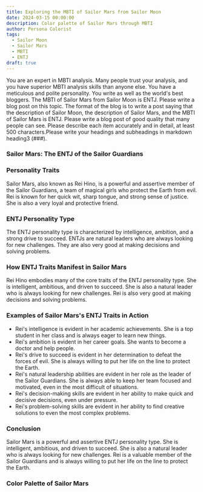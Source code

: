 ```yaml
---
title: Exploring the MBTI of Sailor Mars from Sailor Moon
date: 2024-03-15 00:00:00
description: Color palette of Sailor Mars through MBTI
author: Persona Colorist
tags:
  - Sailor Moon
  - Sailor Mars
  - MBTI
  - ENTJ
draft: true
---
```


You are an expert in MBTI analysis. Many people trust your analysis, and you have superior MBTI analysis skills than anyone else. You have a meticulous and polite personality. You write as well as the world's best bloggers. The MBTI of Sailor Mars from Sailor Moon is ENTJ. Please write a blog post on this topic. The format of the blog is to write a post saying that the description of Sailor Moon, the description of Sailor Mars, and the MBTI of Sailor Mars is ENTJ. Please write a blog post of good quality that many people can see. Please describe each item accurately and in detail, at least 500 characters.Please write your headings and subheadings in markdown heading3 (###).


### Sailor Mars: The ENTJ of the Sailor Guardians

### Personality Traits

Sailor Mars, also known as Rei Hino, is a powerful and assertive member of the Sailor Guardians, a team of magical girls who protect the Earth from evil. Rei is known for her quick wit, sharp tongue, and strong sense of justice. She is also a very loyal and protective friend.

### ENTJ Personality Type

The ENTJ personality type is characterized by intelligence, ambition, and a strong drive to succeed. ENTJs are natural leaders who are always looking for new challenges. They are also very good at making decisions and solving problems.

### How ENTJ Traits Manifest in Sailor Mars

Rei Hino embodies many of the core traits of the ENTJ personality type. She is intelligent, ambitious, and driven to succeed. She is also a natural leader who is always looking for new challenges. Rei is also very good at making decisions and solving problems.

### Examples of Sailor Mars's ENTJ Traits in Action

- Rei's intelligence is evident in her academic achievements. She is a top student in her class and is always eager to learn new things.
- Rei's ambition is evident in her career goals. She wants to become a doctor and help people.
- Rei's drive to succeed is evident in her determination to defeat the forces of evil. She is always willing to put her life on the line to protect the Earth.
- Rei's natural leadership abilities are evident in her role as the leader of the Sailor Guardians. She is always able to keep her team focused and motivated, even in the most difficult of situations.
- Rei's decision-making skills are evident in her ability to make quick and decisive decisions, even under pressure.
- Rei's problem-solving skills are evident in her ability to find creative solutions to even the most complex problems.

### Conclusion

Sailor Mars is a powerful and assertive ENTJ personality type. She is intelligent, ambitious, and driven to succeed. She is also a natural leader who is always looking for new challenges. Rei is a valuable member of the Sailor Guardians and is always willing to put her life on the line to protect the Earth.



### Color Palette of Sailor Mars



